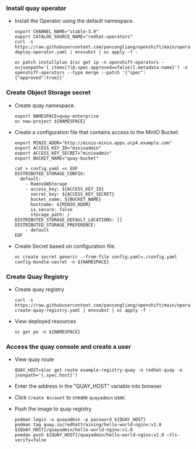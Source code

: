 ### Install quay operator

* Install the Operator using the default namespace.
  ```
  export CHANNEL_NAME="stable-3.9"
  export CATALOG_SOURCE_NAME="redhat-operators"
  curl -s https://raw.githubusercontent.com/pancongliang/openshift/main/operator/quay/01-deploy-operator.yaml | envsubst | oc apply -f -

  oc patch installplan $(oc get ip -n openshift-operators -o=jsonpath='{.items[?(@.spec.approved==false)].metadata.name}') -n openshift-operators --type merge --patch '{"spec":{"approved":true}}'
  ```

### Create Object Storage secret

* Create quay namespace.
  ```
  export NAMESPACE=quay-enterprise
  oc new-project ${NAMESPACE}
  ```

* Create a configuration file that contains access to the MinIO Bucket.
  ```
  export MINIO_ADDR="http://minio-minio.apps.ocp4.example.com"
  export ACCESS_KEY_ID="minioadmin"
  export ACCESS_KEY_SECRET="minioadmin"
  export BUCKET_NAME="quay-bucket"

  cat > config.yaml << EOF
  DISTRIBUTED_STORAGE_CONFIG: 
    default: 
      - RadosGWStorage 
      - access_key: ${ACCESS_KEY_ID}
        secret_key: ${ACCESS_KEY_SECRET}
        bucket_name: ${BUCKET_NAME}
        hostname: ${MINIO_ADDR}
        is_secure: false
        storage_path: /
  DISTRIBUTED_STORAGE_DEFAULT_LOCATIONS: [] 
  DISTRIBUTED_STORAGE_PREFERENCE: 
      - default
  EOF
  ```

* Create Secret based on configuration file.
  ```
  oc create secret generic --from-file config.yaml=./config.yaml config-bundle-secret -n ${NAMESPACE}
  ```

### Create Quay Registry 

* Create quay registry 
  ```
  curl -s https://raw.githubusercontent.com/pancongliang/openshift/main/operator/quay/02-create-quay-registry.yaml | envsubst | oc apply -f -
  ```

* View deployed resources
  ```
  oc get po -n ${NAMESPACE}
  ```

### Access the quay console and create a user

* View quay route
  ```
  QUAY_HOST=$(oc get route example-registry-quay -n redhat-quay -o jsonpath='{.spec.host}')
  ```
* Enter the address in the "QUAY_HOST" variable into browser

* Click `Create Account` to create `quayadmin` user. 
  
* Push the image to quay registry
  ```
  podman login -u quayadmin -p password ${QUAY_HOST}
  podman tag quay.io/redhattraining/hello-world-nginx:v1.0 ${QUAY_HOST}/quayadmin/hello-world-nginx:v1.0
  pomdan push ${QUAY_HOST}/quayadmin/hello-world-nginx:v1.0 –tls-verify=false
  ```

